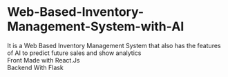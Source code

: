 # Web-Based-Inventory-Management-System-with-AI
It is a Web Based Inventory Management System that also has the features of AI to predict future sales and show analytics  
Front Made with React.Js  
Backend With Flask
